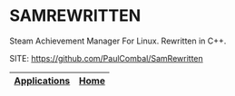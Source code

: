 # SAMREWRITTEN

 Steam Achievement Manager For Linux. Rewritten in C++.

 SITE: https://github.com/PaulCombal/SamRewritten

 | [Applications](https://portable-linux-apps.github.io/apps.html) | [Home](https://portable-linux-apps.github.io)
 | --- | --- |
